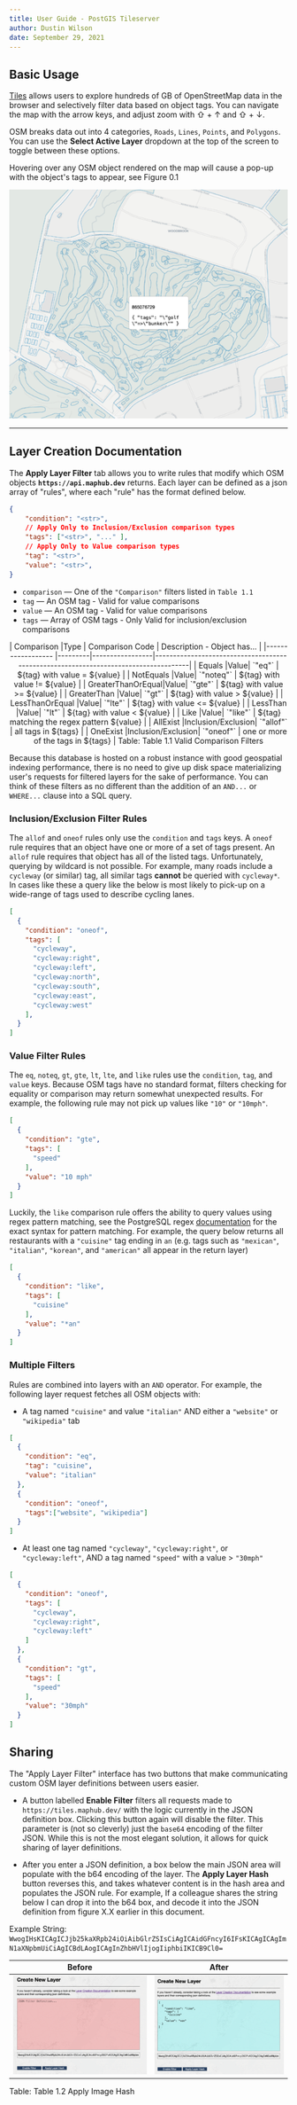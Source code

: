 ```yaml
---
title: User Guide - PostGIS Tileserver
author: Dustin Wilson
date: September 29, 2021
---
```



## Basic Usage

[Tiles](https://tiles.maphub.dev/index.html) allows users to explore hundreds of GB of OpenStreetMap data in the browser and selectively filter data based on object tags. You can navigate the map with the arrow keys, and adjust zoom with &#8679; + &uarr; and  &#8679; + &darr;.

OSM breaks data out into 4 categories, `Roads`, `Lines`, `Points`, and `Polygons`. You can use the **Select Active Layer** dropdown at the top of the screen to toggle between these options.

Hovering over any OSM object rendered on the map will cause a pop-up with the object's tags to appear, see Figure 0.1

![Figure 0.1 - Hover on Object](./../images/hover_example.png)

----------------------

## Layer Creation Documentation

The **Apply Layer Filter** tab allows you to write rules that modify which OSM objects **`https://api.maphub.dev`** returns. Each layer can be defined as a json array of "rules", where each "rule" has the format defined below. 

```json
{
    "condition": "<str>", 
    // Apply Only to Inclusion/Exclusion comparison types
    "tags": ["<str>", "..." ],
    // Apply Only to Value comparison types
    "tag": "<str>",
    "value": "<str>",
}
```

* `comparison` &mdash; One of the `"Comparison"` filters listed in `Table 1.1`
* `tag` &mdash; An OSM tag - Valid for value comparisons
* `value` &mdash; An OSM tag - Valid for value comparisons
* `tags` &mdash; Array of OSM tags - Only Valid for inclusion/exclusion comparisons

<center>
| Comparison   |Type | Comparison Code | Description - Object has...                                                                        |
|------------------ |---------|-----------------|-------------------------------------------------------------------------------------|
| Equals            |Value| `"eq"`           | ${tag} with value = ${value}                 |
| NotEquals         |Value| `"noteq"`           | ${tag} with value != ${value}                 |
| GreaterThanOrEqual|Value| `"gte"`           | ${tag} with value >= ${value} |
| GreaterThan       |Value| `"gt"`           | ${tag} with value  > ${value}             |
| LessThanOrEqual   |Value| `"lte"`           | ${tag} with value <= ${value}    |
| LessThan          |Value| `"lt"`           | ${tag} with value < ${value}                |
| Like          |Value| `"like"`           | ${tag} matching the regex pattern ${value}                |
| AllExist          |Inclusion/Exclusion| `"allof"`           | all tags in ${tags}                                         |
| OneExist          |Inclusion/Exclusion| `"oneof"`           | one or more of the tags in ${tags}                         |
Table: Table  1.1 Valid Comparison Filters
</center>


Because this database is hosted on a robust instance with good geospatial indexing performance, there is no need to give up disk space materializing user's requests for filtered layers for the sake of performance. You can think of these filters as no different than the addition of an `AND...` or  `WHERE...` clause into a SQL query.

### Inclusion/Exclusion Filter Rules

The `allof` and `oneof` rules only use the `condition` and `tags` keys. A `oneof` rule requires that an object have one or more of a set of tags present. An `allof` rule requires that object has all of the listed tags. Unfortunately, querying by wildcard is not possible. For example, many roads include a `cycleway` (or similar) tag, all similar tags **cannot** be queried with `cycleway*`. In cases like these a query like the below is most likely to pick-up on a wide-range of tags used to describe cycling lanes.

```json
[
  {
    "condition": "oneof",
    "tags": [
      "cycleway",
      "cycleway:right",
      "cycleway:left",
      "cycleway:north",
      "cycleway:south",
      "cycleway:east",
      "cycleway:west"
    ],
  }
]
```

### Value Filter Rules

The `eq`, `noteq`, `gt`, `gte`, `lt`, `lte`, and `like` rules use the `condition`, `tag`, and `value` keys. Because OSM tags have no standard format, filters checking for equality or comparison may return somewhat unexpected results. For example, the following rule may not pick up values like `"10"` or `"10mph"`.

```json
[
  {
    "condition": "gte",
    "tags": [
      "speed"
    ],
    "value": "10 mph"
  }
]
```

Luckily, the `like` comparison rule offers the ability to query values using regex pattern matching, see the PostgreSQL regex [documentation](https://www.postgresql.org/docs/13/functions-matching.html) for the exact syntax for pattern matching. For example, the query below returns all restaurants with a `"cuisine"` tag ending in `an` (e.g. tags such as `"mexican"`, `"italian"`, `"korean"`, and `"american"` all appear in the return layer)

```json
[
  {
    "condition": "like",
    "tags": [
      "cuisine"
    ],
    "value": "*an"
  }
]
```

### Multiple Filters

Rules are combined into layers with an `AND` operator. For example, the following layer request fetches all OSM objects with:

* A tag named `"cuisine"` and value `"italian"` AND either a `"website"` or `"wikipedia"` tab

```json
[
  {
    "condition": "eq",
    "tag": "cuisine",
    "value": "italian"
  },
  {
    "condition": "oneof",
    "tags":["website", "wikipedia"]
  }
]
```

* At least one tag named `"cycleway"`, `"cycleway:right"`, or `"cycleway:left"`, AND a tag named `"speed"` with a value > `"30mph"`

```json
[
  {
    "condition": "oneof",
    "tags": [
      "cycleway",
      "cycleway:right",
      "cycleway:left"
    ]
  },
  {
    "condition": "gt",
    "tags": [
      "speed"
    ],
    "value": "30mph"
  }
]
```

## Sharing

The "Apply Layer Filter" interface has two buttons that make communicating custom OSM layer definitions between users easier.

* A button labelled **Enable Filter** filters all requests made to `https://tiles.maphub.dev/` with the logic currently in the JSON definition box. Clicking this button again will disable the filter. This parameter is (not so cleverly) just the `base64` encoding of the filter JSON. While this is not the most elegant solution, it allows for quick sharing of layer definitions.

* After you enter a JSON definition, a box below the main JSON area will populate with the b64 encoding of the layer. The **Apply Layer Hash** button reverses this, and takes whatever content is in the hash area and populates the JSON rule. For example, If a colleague shares the string below I can drop it into the b64 box, and decode it into the JSON definition from figure X.X earlier in this document.

Example String:
`WwogIHsKICAgICJjb25kaXRpb24iOiAibGlrZSIsCiAgICAidGFncyI6IFsKICAgICAgImN1aXNpbmUiCiAgICBdLAogICAgInZhbHVlIjogIiphbiIKICB9Cl0=`

Before         |  After
:-------------------------:|:-------------------------:
![Fig 1a - Before Apply Hash](./../images/hash_1a.png) |  ![Fig 1b - After Apply Hash](./../images/hash_1b.png)
Table: Table 1.2 Apply Image Hash
